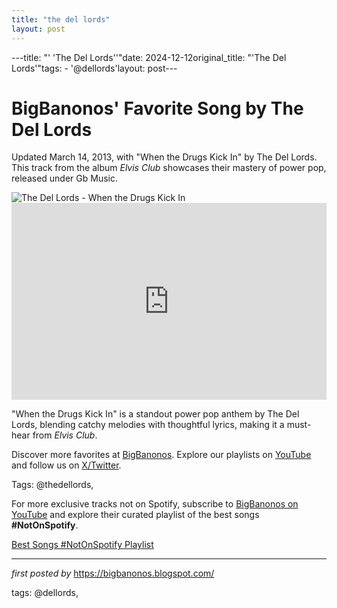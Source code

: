 ```yaml
---
title: "the del lords"
layout: post
---
```

---title: "' 'The Del Lords''"date: 2024-12-12original_title: "'The Del Lords'"tags:  - '@dellords'layout: post---<!-- Post Title --><h1 >BigBanonos' Favorite Song by The Del Lords</h1> <!-- Introductory Text --><p >Updated March 14, 2013, with "When the Drugs Kick In" by The Del Lords. This track from the album *Elvis Club* showcases their mastery of power pop, released under Gb Music.</p> <!-- Featured Image --><div > <img src="https://i.scdn.co/image/ab67616d00001e020ec42d7e110d18d6f0484cb5" alt="The Del Lords - When the Drugs Kick In" /></div> <!-- YouTube Video Embed --><div > <iframe width="100%" height="315" src="https://www.youtube.com/embed/oQaCEqvC6rU" title="When the Drugs Kick In" frameborder="0" allow="accelerometer; autoplay; clipboard-write; encrypted-media; gyroscope; picture-in-picture; web-share" referrerpolicy="strict-origin-when-cross-origin" allowfullscreen></iframe></div> <!-- Song Information --><div > <p>"When the Drugs Kick In" is a standout power pop anthem by The Del Lords, blending catchy melodies with thoughtful lyrics, making it a must-hear from *Elvis Club*.</p></div> <!-- Footer Links --><div > <p>Discover more favorites at <a href="https://bigbanonos.blogspot.com/" target="_blank">BigBanonos</a>. Explore our playlists on <a href="https://www.youtube.com/@BigBanonos" target="_blank">YouTube</a> and follow us on <a href="https://x.com/bigbanonos" target="_blank">X/Twitter</a>.</p></div> <!-- Tags --><p >Tags: @thedellords,</p><!--Subscribe and Playlist Links--><div>    <p>For more exclusive tracks not on Spotify, subscribe to <a href="https://www.youtube.com/@BigBanonos" target="_blank">BigBanonos on YouTube</a> and explore their curated playlist of the best songs <strong>#NotOnSpotify</strong>.</p>    <p><a href="https://www.youtube.com/playlist?list=PLtuNtuTatqI0kFahUCbtbfenC_ET5O_tr" target="_blank">Best Songs #NotOnSpotify Playlist<br /></a></p></div><hr /><p><em>first posted by</em> <a href="https://bigbanonos.blogspot.com/" rel="noopener" target="_new">https://bigbanonos.blogspot.com/</a></p><p>tags: @dellords,</p>